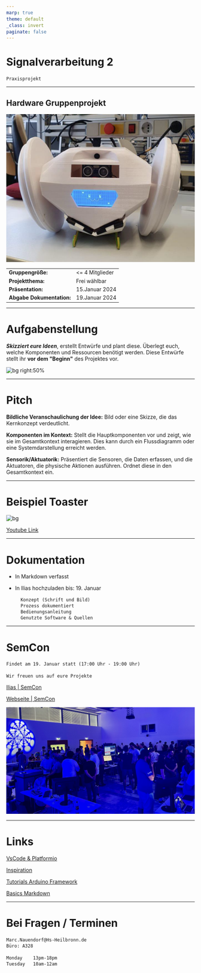 ```yaml
---
marp: true
theme: default
_class: invert
paginate: false         
---
```



# Signalverarbeitung 2
    Praxisprojekt

---

## Hardware Gruppenprojekt

![bg left:40%](https://github.com/Nr44suessauer/MarkdownSheets/blob/main/Presentations/Pictures/Boombot.jpg.png?raw=true)

|  |  |
| ----------- | ----------- |
| **Gruppengröße:**| <= 4 Mitglieder |
| **Projektthema:** | Frei wählbar |
| **Präsentation:** | 15.Januar 2024 |
| **Abgabe Dokumentation:**  | 19.Januar 2024 |

---
# Aufgabenstellung
***Skizziert eure Ideen***, erstellt Entwürfe und plant diese. Überlegt euch, welche Komponenten und Ressourcen benötigt werden. Diese Entwürfe stellt ihr **vor dem "Beginn"** des Projektes vor.

![bg right:50%](https://github.com/Nr44suessauer/MarkdownSheets/blob/main/Presentations/Pictures/CleanBot.jpg.png?raw=true)

---

# Pitch

**Bildliche Veranschaulichung der Idee:**
Bild oder eine Skizze, die das Kernkonzept verdeutlicht.

**Komponenten im Kontext:**
Stellt die Hauptkomponenten vor und zeigt, wie sie im Gesamtkontext interagieren. Dies kann durch ein Flussdiagramm oder eine Systemdarstellung erreicht werden.

**Sensorik/Aktuatorik:**
Präsentiert die Sensoren, die Daten erfassen, und die Aktuatoren, die physische Aktionen ausführen. Ordnet diese in den Gesamtkontext ein.

---
# **Beispiel Toaster**

![bg ](https://cdn.mos.cms.futurecdn.net/gJgptKbP2g3hyJjqnPcUan-1200-80.jpg)

[Youtube Link](
 https://www.youtube.com/watch?v=DXrW-V-TpqE)

---

# **Dokumentation**

- In Markdown verfasst
- In Ilias hochzuladen bis: 19. Januar

        Konzept (Schrift und Bild)
        Prozess dokumentiert
        Bedienungsanleitung
        Genutzte Software & Quellen

---

# SemCon
    Findet am 19. Januar statt (17:00 Uhr - 19:00 Uhr)

    Wir freuen uns auf eure Projekte

[Ilias | SemCon](
 https://ilias.hs-heilbronn.de/ilias.php?ref_id=710107&cmdClass=ilrepositorygui&cmdNode=xq&baseClass=ilrepositorygui#il_mhead_t_focus)

[Webseite | SemCon](https://www.hs-heilbronn.de/de/semcon)

![bg right:50%](https://github.com/Nr44suessauer/MarkdownSheets/blob/main/Presentations/Pictures/semcon.jpg?raw=true)

---

# Links

[VsCode & Platformio](https://github.com/Nr44suessauer/MarkdownSheets/blob/main/Platformio/VsCode%26Platformio_Intruduction_DE.md)

[Inspiration](https://www.youtube.com/playlist?list=PLQ6JQ5ZKEZn9YALmsY5SoPJMMOneK5-rn)

[Tutorials Arduino Framework](https://docs.arduino.cc/built-in-examples/control-structures/SwitchCase2)

[Basics Markdown](https://www.markdownguide.org/basic-syntax/)

---
# Bei Fragen / Terminen
    Marc.Nauendorf@Hs-Heilbronn.de
    Büro: A328

    Monday    13pm-18pm 
    Tuesday   10am-12am 
